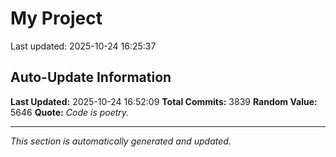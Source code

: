# My Project


Last updated: 2025-10-24 16:25:37






































































































































































































































































































































































































































































































































































































































































































































































































































































































































































































































































































































































































































































































































































































































































































































































































































































































































































































































































































































































































































































































































































































































































































































































































































































































































































































































































































































































































































































































































































































































































































































































































































































































































































































































































































































































































































































































































































































































































































































































































































































































































































































































































































































































































## Auto-Update Information

**Last Updated:** 2025-10-24 16:52:09
**Total Commits:** 3839
**Random Value:** 5646
**Quote:** _Code is poetry._

---
_This section is automatically generated and updated._